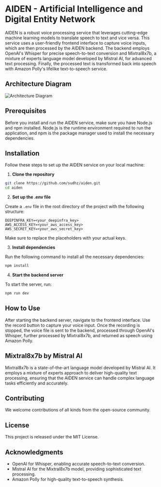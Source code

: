 # AIDEN - Artificial Intelligence and Digital Entity Network

AIDEN is a robust voice processing service that leverages cutting-edge machine learning models to translate speech to text and vice versa. This service uses a user-friendly frontend interface to capture voice inputs, which are then processed by the AIDEN backend. The backend employs OpenAI's Whisper for precise speech-to-text conversion and Mixtral8x7b, a mixture of experts language model developed by Mistral AI, for advanced text processing. Finally, the processed text is transformed back into speech with Amazon Polly's lifelike text-to-speech service.

## Architecture Diagram
![Architecture Diagram](https://github.com/sudhz/aiden/assets/61375120/76e298c6-58cd-4856-b697-57a66a01a082)


## Prerequisites

Before you install and run the AIDEN service, make sure you have Node.js and npm installed. Node.js is the runtime environment required to run the application, and npm is the package manager used to install the necessary dependencies.

## Installation

Follow these steps to set up the AIDEN service on your local machine:

1. **Clone the repository**

```bash
git clone https://github.com/sudhz/aiden.git
cd aiden
```

2. **Set up the .env file**

Create a `.env` file in the root directory of the project with the following structure:

```plaintext
DEEPINFRA_KEY=<your_deepinfra_key>
AWS_ACCESS_KEY=<your_aws_access_key>
AWS_SECRET_KEY=<your_aws_secret_key>
```

Make sure to replace the placeholders with your actual keys.

3. **Install dependencies**

Run the following command to install all the necessary dependencies:

```bash
npm install
```

4. **Start the backend server**

To start the server, run:

```bash
npm run dev
```

## How to Use

After starting the backend server, navigate to the frontend interface. Use the record button to capture your voice input. Once the recording is stopped, the voice file is sent to the backend, processed through OpenAI's Whisper, further processed by Mixtral8x7b, and returned as speech using Amazon Polly.

## Mixtral8x7b by Mistral AI

Mixtral8x7b is a state-of-the-art language model developed by Mistral AI. It employs a mixture of experts approach to deliver high-quality text processing, ensuring that the AIDEN service can handle complex language tasks efficiently and accurately.

## Contributing

We welcome contributions of all kinds from the open-source community.

## License

This project is released under the MIT License.

## Acknowledgments

* OpenAI for Whisper, enabling accurate speech-to-text conversion.
* Mistral AI for the Mixtral8x7b model, providing sophisticated text processing.
* Amazon Polly for high-quality text-to-speech synthesis.

